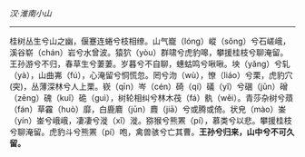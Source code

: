 *汉·淮南小山*
***
桂树丛生兮山之幽，偃蹇连蜷兮枝相缭。山气巃（lóng）嵷（sǒng）兮石嵯峨，溪谷崭（chán）岩兮水曾波。猿狖（yòu）群啸兮虎豹嗥，攀援桂枝兮聊淹留。王孙游兮不归，春草生兮萋萋。岁暮兮不自聊，蟪蛄鸣兮啾啾。坱（yǎng）兮轧（yà），山曲岪（fú），心淹留兮恫慌忽。罔兮沕（wù），憭（liáo）兮栗，虎豹穴(突)，丛薄深林兮人上栗。嵚（qīn）岑（cén）碕（qí）礒（yǐ）兮碅（jūn）磳（zēng）磈（kuǐ）硊（guì），树轮相纠兮林木茷（fá）骫（wěi）。青莎杂树兮薠（fán）草靃（huò）靡，白鹿麔（jūn）麚（jiā）兮或腾或倚。状皃（mào）崟（yín）崟兮峨峨，凄凄兮漇（xǐ）漇。猕猴兮熊罴（pí），慕类兮以悲。攀援桂枝兮聊淹留。虎豹斗兮熊罴（pí）咆，禽兽骇兮亡其曹。**王孙兮归来，山中兮不可久留。**